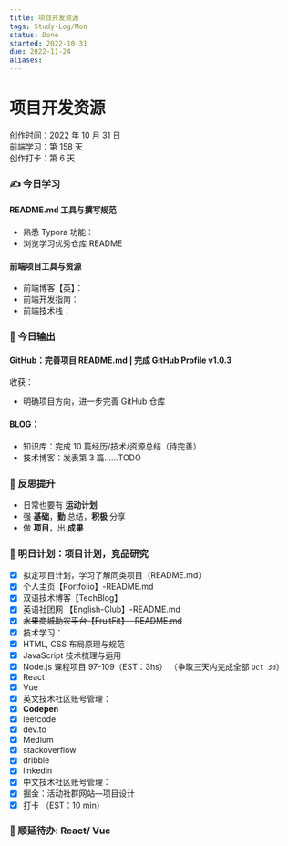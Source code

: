 ```yaml
---
title: 项目开发资源
tags: Study-Log/Mon
status: Done
started: 2022-10-31
due: 2022-11-24
aliases: 
---
```

# 项目开发资源
创作时间：2022 年 10 月 31 日  
前端学习：第 158 天  
创作打卡：第 6 天
### ✍️ 今日学习
#### README.md 工具与撰写规范
- 熟悉 Typora 功能：
- 浏览学习优秀仓库 README
#### 前端项目工具与资源
- 前端博客【英】：
- 前端开发指南：
- 前端技术栈：
### 🔖 今日输出
#### GitHub：完善项目 README.md | 完成 GitHub Profile v1.0.3
收获：
- 明确项目方向，进一步完善 GitHub 仓库
#### BLOG：
- 知识库：完成 10 篇经历/技术/资源总结（待完善）
- 技术博客：发表第 3 篇……TODO
### 🔖 反思提升
- 日常也要有 **运动计划**
- 强 **基础**，**勤** 总结，**积极** 分享
- 做 **项目**，出 **成果**
### 🔖 明日计划：项目计划，竞品研究
- [x] 拟定项目计划，学习了解同类项目（README.md）
- [x] 个人主页【Portfolio】-README.md
- [x] 双语技术博客【TechBlog】
- [x] 英语社团网 【English-Club】-README.md
- [x] ~~水果商城助农平台【FruitFit】 -README.md~~
- [x] 技术学习：
- [x] HTML, CSS 布局原理与规范
- [x] JavaScript 技术梳理与运用
- [x] Node.js 课程项目 97-109（EST：3hs） （争取三天内完成全部 `Oct 30`）
- [x] React
- [x] Vue
- [x] 英文技术社区账号管理：
- [x] **Codepen**
- [x] leetcode
- [x] dev.to
- [x] Medium
- [x] stackoverflow
- [x] dribble
- [x] linkedin
- [x] 中文技术社区账号管理：
- [x] 掘金：活动社群网站—项目设计
- [x] 打卡 （EST：10 min）
### 🔖 顺延待办: React/ Vue
